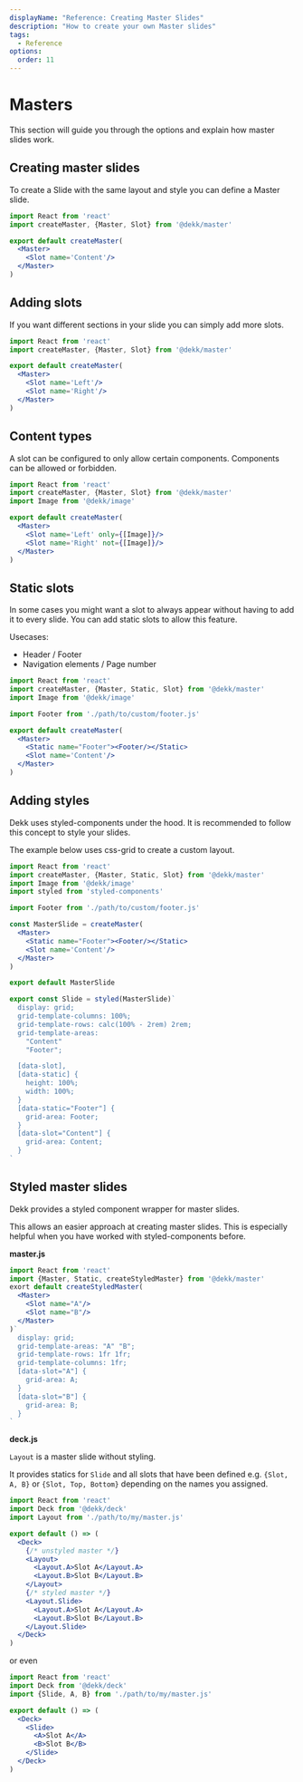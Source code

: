 ```yaml
---
displayName: "Reference: Creating Master Slides"
description: "How to create your own Master slides"
tags: 
  - Reference
options:
  order: 11
---
```



# Masters

This section will guide you through the options and explain how master slides work.

## Creating master slides

To create a Slide with the same layout and style you can define a Master slide.

```jsx
import React from 'react'
import createMaster, {Master, Slot} from '@dekk/master'

export default createMaster(
  <Master>
    <Slot name='Content'/>
  </Master>
)
```

## Adding slots

If you want different sections in your slide you can simply add more slots.

```jsx
import React from 'react'
import createMaster, {Master, Slot} from '@dekk/master'

export default createMaster(
  <Master>
    <Slot name='Left'/>
    <Slot name='Right'/>
  </Master>
)
```

## Content types

A slot can be configured to only allow certain components.
Components can be allowed or forbidden.

```jsx
import React from 'react'
import createMaster, {Master, Slot} from '@dekk/master'
import Image from '@dekk/image'

export default createMaster(
  <Master>
    <Slot name='Left' only={[Image]}/>
    <Slot name='Right' not={[Image]}/>
  </Master>
)
```

## Static slots

In some cases you might want a slot to always appear without having to add it to every slide.
You can add static slots to allow this feature.

Usecases:
  * Header / Footer
  * Navigation elements / Page number

```jsx
import React from 'react'
import createMaster, {Master, Static, Slot} from '@dekk/master'
import Image from '@dekk/image'

import Footer from './path/to/custom/footer.js'

export default createMaster(
  <Master>
    <Static name="Footer"><Footer/></Static>
    <Slot name='Content'/>
  </Master>
)
```

## Adding styles

Dekk uses styled-components under the hood.
It is recommended to follow this concept to style your slides.

The example below uses css-grid to create a custom layout.

```jsx
import React from 'react'
import createMaster, {Master, Static, Slot} from '@dekk/master'
import Image from '@dekk/image'
import styled from 'styled-components'

import Footer from './path/to/custom/footer.js'

const MasterSlide = createMaster(
  <Master>
    <Static name="Footer"><Footer/></Static>
    <Slot name='Content'/>
  </Master>
)

export default MasterSlide

export const Slide = styled(MasterSlide)`
  display: grid;
  grid-template-columns: 100%;
  grid-template-rows: calc(100% - 2rem) 2rem;
  grid-template-areas:
    "Content"
    "Footer";

  [data-slot],
  [data-static] {
    height: 100%;
    width: 100%;
  }
  [data-static="Footer"] {
    grid-area: Footer;
  }
  [data-slot="Content"] {
    grid-area: Content;
  }
`
```


## Styled master slides

Dekk provides a styled component wrapper for master slides.

This allows an easier approach at creating master slides.
This is especially helpful when you have worked with styled-components before.

**master.js**

```jsx
import React from 'react'
import {Master, Static, createStyledMaster} from '@dekk/master'
exort default createStyledMaster(
  <Master>
    <Slot name="A"/>
    <Slot name="B"/>
  </Master>
)`
  display: grid;
  grid-template-areas: "A" "B";
  grid-template-rows: 1fr 1fr;
  grid-template-columns: 1fr;
  [data-slot="A"] {
    grid-area: A;
  }
  [data-slot="B"] {
    grid-area: B;
  }
`
```

**deck.js**

`Layout` is a master slide without styling.

It provides statics for `Slide` and all slots that have been defined 
e.g. `{Slot, A, B}` or `{Slot, Top, Bottom}` depending on the names you
assigned.

```jsx
import React from 'react'
import Deck from '@dekk/deck'
import Layout from './path/to/my/master.js'

export default () => (
  <Deck>
    {/* unstyled master */}
    <Layout>
      <Layout.A>Slot A</Layout.A>
      <Layout.B>Slot B</Layout.B>
    </Layout>
    {/* styled master */}
    <Layout.Slide>
      <Layout.A>Slot A</Layout.A>
      <Layout.B>Slot B</Layout.B>
    </Layout.Slide>
  </Deck>
)
```

or even 

```jsx
import React from 'react'
import Deck from '@dekk/deck'
import {Slide, A, B} from './path/to/my/master.js'

export default () => (
  <Deck>
    <Slide>
      <A>Slot A</A>
      <B>Slot B</B>
    </Slide>
  </Deck>
)
```
